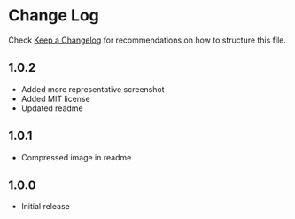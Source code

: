 # Change Log
Check [Keep a Changelog](http://keepachangelog.com/) for recommendations on how to structure this file.

## 1.0.2
- Added more representative screenshot
- Added MIT license
- Updated readme

## 1.0.1
- Compressed image in readme

## 1.0.0
- Initial release
